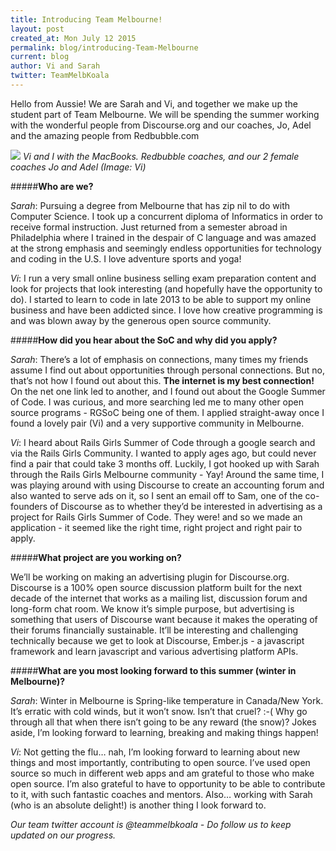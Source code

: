 ```yaml
---
title: Introducing Team Melbourne!
layout: post
created_at: Mon July 12 2015
permalink: blog/introducing-Team-Melbourne
current: blog
author: Vi and Sarah
twitter: TeamMelbKoala
---
```


Hello from Aussie! We are Sarah and Vi, and together we make up the student part of Team Melbourne. We will be spending the summer working with the wonderful people from Discourse.org and our coaches, Jo, Adel and the amazing people from Redbubble.com

![](https://googledrive.com/host/0B0MprGf2iwLoMmFiSHRvN0g4VmM)
*Vi and I with the MacBooks. Redbubble coaches, and our 2 female coaches Jo and Adel (Image: Vi)*

#####**Who are we?**

*Sarah*: Pursuing a degree from Melbourne that has zip nil to do with Computer Science. I took up a concurrent diploma of Informatics in order to receive formal instruction. Just returned from a semester abroad in Philadelphia where I trained in the despair of C language and was amazed at the strong emphasis and seemingly endless opportunities for technology and coding in the U.S. I love adventure sports and yoga!

*Vi*: I run a very small online business selling exam preparation content and look for projects that look interesting (and hopefully have the opportunity to do).  I started to learn to code in late 2013 to be able to support my online business and have been addicted since.  I love how creative programming is and was blown away by the generous open source community.  


#####**How did you hear about the SoC and why did you apply?**

*Sarah*: There’s a lot of emphasis on connections, many times my friends assume I find out about opportunities through personal connections. But no, that’s not how I found out about this. **The internet is my best connection!** On the net one link led to another, and I found out about the Google Summer of Code. I was curious, and more searching led me to many other open source programs - RGSoC being one of them. I applied straight-away once I found a lovely pair (Vi) and a very supportive community in Melbourne.

*Vi*: I heard about Rails Girls Summer of Code through a google search and via the Rails Girls Community.  I wanted to apply ages ago, but could never find a pair that could take 3 months off.  Luckily, I got hooked up with Sarah through the Rails Girls Melbourne community - Yay!  Around the same time, I was playing around with using Discourse to create an accounting forum and also wanted to serve ads on it, so I sent an email off to Sam, one of the co-founders of Discourse as to whether they’d be interested in advertising as a project for Rails Girls Summer of Code.  They were! and so we made an application - it seemed like the right time, right project and right pair to apply.  

#####**What project are you working on?**

We’ll be working on making an advertising plugin for Discourse.org.  Discourse is a 100% open source discussion platform built for the next decade of the internet that works as a mailing list, discussion forum and long-form chat room.  We know it’s simple purpose, but advertising is something that users of Discourse want because it makes the operating of their forums financially sustainable.  It’ll be interesting and challenging technically because we get to look at Discourse, Ember.js - a javascript framework and learn javascript and various advertising platform APIs.

#####**What are you most looking forward to this summer (winter in Melbourne)?**

*Sarah*: Winter in Melbourne is Spring-like temperature in Canada/New York. It’s erratic with cold winds, but it won’t snow. Isn’t that cruel? :-( Why go through all that when there isn’t going to be any reward (the snow)? Jokes aside, I’m looking forward to learning, breaking and making things happen!

*Vi*: Not getting the flu… nah, I’m looking forward to learning about new things and most importantly, contributing to open source.  I’ve used open source so much in different web apps and am grateful to those who make open source.  I’m also grateful to have to opportunity to be able to contribute to it, with such fantastic coaches and mentors.  Also… working with Sarah (who is an absolute delight!) is another thing I look forward to.

*Our team twitter account is @teammelbkoala - Do follow us to keep updated on our progress.*

